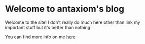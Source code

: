 # Welcome to antaxiom's blog

Welcome to the site! I don't really do much here other than link my important stuff but it's better than nothing

You can find more info on me [here](about/index)
